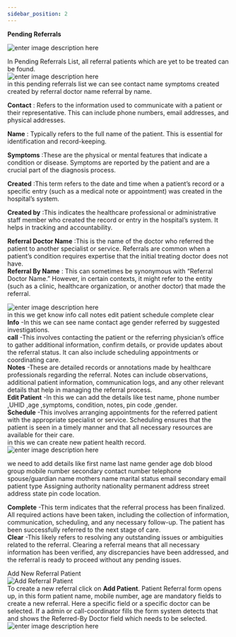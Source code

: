 ```yaml
---
sidebar_position: 2
---
```




**Pending Referrals**

![enter image description
here](https://res.cloudinary.com/teleopdassets/image/upload/v1717136370/Screenshot_2024-05-31_114919_xosycz.png)

In Pending Referrals List, all referral patients which are yet to be treated
can be found.  
![enter image description
here](https://res.cloudinary.com/teleopdassets/image/upload/v1717136830/Screenshot_2024-05-31_115656_plvyjp.png)  
in this pending referrals list we can see contact name symptoms created
created by referral doctor name referral by name.

**Contact** : Refers to the information used to communicate with a patient or
their representative. This can include phone numbers, email addresses, and
physical addresses.

**Name** : Typically refers to the full name of the patient. This is essential
for identification and record-keeping.

**Symptoms** :These are the physical or mental features that indicate a
condition or disease. Symptoms are reported by the patient and are a crucial
part of the diagnosis process.

**Created** :This term refers to the date and time when a patient’s record or
a specific entry (such as a medical note or appointment) was created in the
hospital’s system.

**Created by** :This indicates the healthcare professional or administrative
staff member who created the record or entry in the hospital’s system. It
helps in tracking and accountability.

**Referral Doctor Name** :This is the name of the doctor who referred the
patient to another specialist or service. Referrals are common when a
patient’s condition requires expertise that the initial treating doctor does
not have.  
**Referral By Name** : This can sometimes be synonymous with “Referral Doctor
Name.” However, in certain contexts, it might refer to the entity (such as a
clinic, healthcare organization, or another doctor) that made the referral.

![enter image description
here](https://res.cloudinary.com/teleopdassets/image/upload/v1717140245/Screenshot_2024-05-31_125346_tslvwc.png)  
in this we get know info call notes edit patient schedule complete clear  
**Info** -In this we can see name contact age gender referred by suggested
investigations.  
**call** -This involves contacting the patient or the referring physician’s
office to gather additional information, confirm details, or provide updates
about the referral status. It can also include scheduling appointments or
coordinating care.  
**Notes** -These are detailed records or annotations made by healthcare
professionals regarding the referral. Notes can include observations,
additional patient information, communication logs, and any other relevant
details that help in managing the referral process.  
**Edit Patient** -In this we can add the details like test name, phone number
,UHID ,age ,symptoms, condition, notes, pin code ,gender.  
**Schedule** -This involves arranging appointments for the referred patient
with the appropriate specialist or service. Scheduling ensures that the
patient is seen in a timely manner and that all necessary resources are
available for their care.  
in this we can create new patient health record.  
![enter image description
here](https://res.cloudinary.com/teleopdassets/image/upload/v1717147029/Screenshot_2024-05-31_144628_oetyq7.png)

we need to add details like first name last name gender age dob blood group
mobile number secondary contact number telephone spouse/guardian name mothers
name marital status email secondary email patient type Assigning authority
nationality permanent address street address state pin code location.

**Complete** -This term indicates that the referral process has been
finalized. All required actions have been taken, including the collection of
information, communication, scheduling, and any necessary follow-up. The
patient has been successfully referred to the next stage of care.  
**Clear** -This likely refers to resolving any outstanding issues or
ambiguities related to the referral. Clearing a referral means that all
necessary information has been verified, any discrepancies have been
addressed, and the referral is ready to proceed without any pending issues.

Add New Referral Patient  
![Add Referral
Patient](https://res.cloudinary.com/teleopdassets/image/upload/v1642185114/Screenshot_from_2022-01-15_00-01-31_ascubr.png)  
To create a new referral click on **Add Patient**. Patient Referral form opens
up, in this form patient name, mobile number, age are mandatory fields to
create a new referral. Here a specific field or a specific doctor can be
selected. If a admin or call-coordinator fills the form system detects that
and shows the Referred-By Doctor field which needs to be selected.  
![enter image description
here](https://res.cloudinary.com/teleopdassets/image/upload/v1717138034/Screenshot_2024-05-31_121701_g0006x.png)
